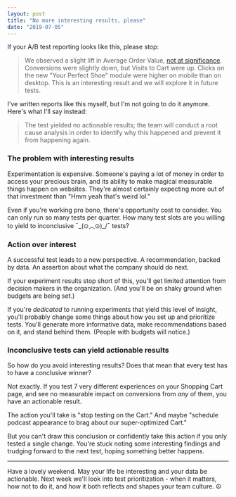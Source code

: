 ```yaml
---
layout: post
title: "No more interesting results, please"
date: "2019-07-05"
---
```


If your A/B test reporting looks like this, please stop:

> We observed a slight lift in Average Order Value, [not at significance](https://briandavidhall.com/not-at-significance/). Conversions were slightly down, but Visits to Cart were up. Clicks on the new "Your Perfect Shoe" module were higher on mobile than on desktop. This is an interesting result and we will explore it in future tests.

I've written reports like this myself, but I'm not going to do it anymore. Here's what I'll say instead:

> The test yielded no actionable results; the team will conduct a root cause analysis in order to identify why this happened and prevent it from happening again.

### The problem with interesting results

Experimentation is expensive. Someone's paying a lot of money in order to access your precious brain, and its ability to make magical measurable things happen on websites. They're almost certainly expecting more out of that investment than "Hmm yeah that's weird lol."

Even if you're working pro bono, there's opportunity cost to consider. You can only run so many tests per quarter. How many test slots are you willing to yield to inconclusive ¯\_(⊙︿⊙)\_/¯ tests?

### Action over interest

A successful test leads to a new perspective. A recommendation, backed by data. An assertion about what the company should do next.

If your experiment results stop short of this, you'll get limited attention from decision makers in the organization. (And you'll be on shaky ground when budgets are being set.)

If you're _dedicated_ to running experiments that yield this level of insight, you'll probably change some things about how you set up and prioritize tests. You'll generate more informative data, make recommendations based on it, and stand behind them. (People with budgets will notice.)

### Inconclusive tests can yield actionable results

So how do you avoid interesting results? Does that mean that every test has to have a conclusive winner?

Not exactly. If you test 7 very different experiences on your Shopping Cart page, and see no measurable impact on conversions from _any_ of them, you have an actionable result.

The action you'll take is "stop testing on the Cart." And maybe "schedule podcast appearance to brag about our super-optimized Cart."

But you can't draw this conclusion or confidently take this action if you only tested a single change. You're stuck noting some interesting findings and trudging forward to the next test, hoping something better happens.

* * *

Have a lovely weekend. May your life be interesting and your data be actionable. Next week we'll look into test prioritization - when it matters, how not to do it, and how it both reflects and shapes your team culture. ☮️
